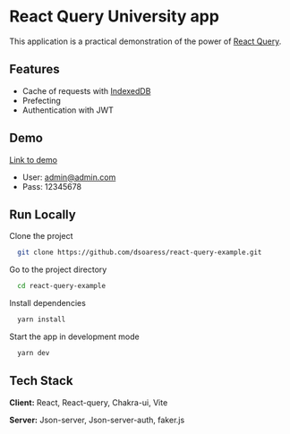 # React Query University app

This application is a practical demonstration of the power of [React Query](https://react-query.tanstack.com).

## Features

- Cache of requests with [IndexedDB](https://developer.mozilla.org/en-US/docs/Web/API/IndexedDB_API)
- Prefecting
- Authentication with JWT

## Demo

[Link to demo](https://university-app.dsoares.me)

- User: admin@admin.com
- Pass: 12345678

## Run Locally

Clone the project

```bash
  git clone https://github.com/dsoaress/react-query-example.git
```

Go to the project directory

```bash
  cd react-query-example
```

Install dependencies

```bash
  yarn install
```

Start the app in development mode

```bash
  yarn dev
```

## Tech Stack

**Client:** React, React-query, Chakra-ui, Vite

**Server:** Json-server, Json-server-auth, faker.js
